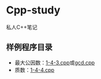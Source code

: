 # Cpp-study
私人C++笔记
## 样例程序目录
- 最大公因数：[1-4-3.cpp](/ppt/Unit1/1-4-3.cpp)或[gcd.cpp](/gcd/gcd.cpp)
- 质数：[1-4-4.cpp](/ppt/Unit1/1-4-4.cpp)
